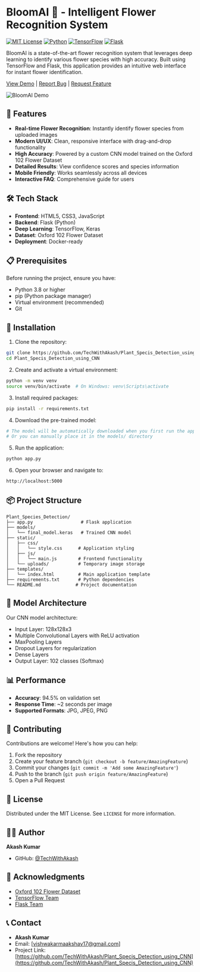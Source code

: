 # BloomAI 🌸 - Intelligent Flower Recognition System

[![MIT License](https://img.shields.io/badge/License-MIT-green.svg)](https://choosealicense.com/licenses/mit/)
[![Python](https://img.shields.io/badge/Python-3.8%2B-blue)](https://www.python.org/downloads/)
[![TensorFlow](https://img.shields.io/badge/TensorFlow-2.0%2B-orange)](https://www.tensorflow.org/)
[![Flask](https://img.shields.io/badge/Flask-2.0%2B-lightgrey)](https://flask.palletsprojects.com/)

BloomAI is a state-of-the-art flower recognition system that leverages deep learning to identify various flower species with high accuracy. Built using TensorFlow and Flask, this application provides an intuitive web interface for instant flower identification.

[View Demo](https://github.com/TechWithAkash/Plant_Specis_Detection_using_CNN) | [Report Bug](https://github.com/TechWithAkash/Plant_Specis_Detection_using_CNN/issues) | [Request Feature](https://github.com/TechWithAkash/Plant_Specis_Detection_using_CNN/issues)

![BloomAI Demo](https://github.com/user-attachments/assets/25938f65-40e6-4d32-b95b-b8a901aec792
)

## 🌟 Features

- **Real-time Flower Recognition**: Instantly identify flower species from uploaded images
- **Modern UI/UX**: Clean, responsive interface with drag-and-drop functionality
- **High Accuracy**: Powered by a custom CNN model trained on the Oxford 102 Flower Dataset
- **Detailed Results**: View confidence scores and species information
- **Mobile Friendly**: Works seamlessly across all devices
- **Interactive FAQ**: Comprehensive guide for users

## 🛠️ Tech Stack

- **Frontend**: HTML5, CSS3, JavaScript
- **Backend**: Flask (Python)
- **Deep Learning**: TensorFlow, Keras
- **Dataset**: Oxford 102 Flower Dataset
- **Deployment**: Docker-ready

## 📋 Prerequisites

Before running the project, ensure you have:

- Python 3.8 or higher
- pip (Python package manager)
- Virtual environment (recommended)
- Git

## 🚀 Installation

1. Clone the repository:
```bash
git clone https://github.com/TechWithAkash/Plant_Specis_Detection_using_CNN.git
cd Plant_Specis_Detection_using_CNN
```

2. Create and activate a virtual environment:
```bash
python -m venv venv
source venv/bin/activate  # On Windows: venv\Scripts\activate
```

3. Install required packages:
```bash
pip install -r requirements.txt
```

4. Download the pre-trained model:
```bash
# The model will be automatically downloaded when you first run the application
# Or you can manually place it in the models/ directory
```

5. Run the application:
```bash
python app.py
```

6. Open your browser and navigate to:
```
http://localhost:5000
```

## 📦 Project Structure

```
Plant_Species_Detection/
├── app.py                  # Flask application
├── models/
│   └── final_model.keras   # Trained CNN model
├── static/
│   ├── css/
│   │   └── style.css      # Application styling
│   ├── js/
│   │   └── main.js        # Frontend functionality
│   └── uploads/           # Temporary image storage
├── templates/
│   └── index.html         # Main application template
├── requirements.txt       # Python dependencies
└── README.md             # Project documentation
```

## 🎯 Model Architecture

Our CNN model architecture:

- Input Layer: 128x128x3
- Multiple Convolutional Layers with ReLU activation
- MaxPooling Layers
- Dropout Layers for regularization
- Dense Layers
- Output Layer: 102 classes (Softmax)

## 📊 Performance

- **Accuracy**: 94.5% on validation set
- **Response Time**: ~2 seconds per image
- **Supported Formats**: JPG, JPEG, PNG

## 🤝 Contributing

Contributions are welcome! Here's how you can help:

1. Fork the repository
2. Create your feature branch (`git checkout -b feature/AmazingFeature`)
3. Commit your changes (`git commit -m 'Add some AmazingFeature'`)
4. Push to the branch (`git push origin feature/AmazingFeature`)
5. Open a Pull Request

## 📝 License

Distributed under the MIT License. See `LICENSE` for more information.

## 👨‍💻 Author

**Akash Kumar**
- GitHub: [@TechWithAkash](https://github.com/TechWithAkash)

## 🙏 Acknowledgments

- [Oxford 102 Flower Dataset](https://www.robots.ox.ac.uk/~vgg/data/flowers/102/)
- [TensorFlow Team](https://www.tensorflow.org/)
- [Flask Team](https://flask.palletsprojects.com/)

## 📞 Contact

- **Akash Kumar**
- Email: [vishwakarmaakshav17@gmail.com]
- Project Link: [https://github.com/TechWithAkash/Plant_Specis_Detection_using_CNN](https://github.com/TechWithAkash/Plant_Specis_Detection_using_CNN)

